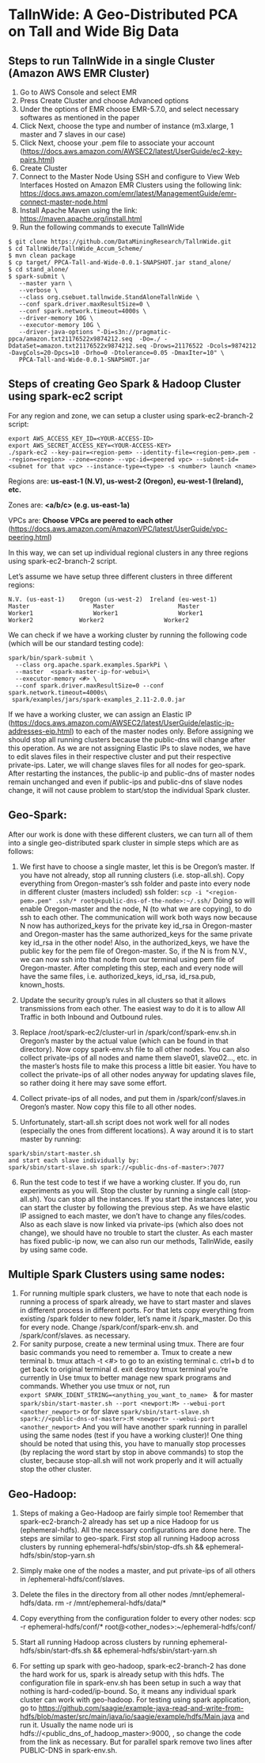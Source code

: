 TallnWide: A Geo-Distributed PCA on Tall and Wide Big Data
=====


Steps to run TallnWide in a single Cluster (Amazon AWS EMR Cluster)
-----
1.	Go to AWS Console and select EMR
2.	Press Create Cluster and choose Advanced options
3.	Under the options of EMR choose EMR-5.7.0, and select necessary softwares as mentioned in the paper
4.	Click Next, choose the type and number of instance (m3.xlarge, 1 master and 7 slaves in our case)
5.	Click Next, choose your .pem file to associate your account (https://docs.aws.amazon.com/AWSEC2/latest/UserGuide/ec2-key-pairs.html)
6.	Create Cluster
7.	Connect to the Master Node Using SSH and configure to View Web Interfaces Hosted on Amazon EMR Clusters using the following link: https://docs.aws.amazon.com/emr/latest/ManagementGuide/emr-connect-master-node.html 
8.	Install Apache Maven using the link: https://maven.apache.org/install.html
9.	Run the following commands to execute TallnWide
```
$ git clone https://github.com/DataMiningResearch/TallnWide.git
$ cd TallnWide/TallnWide_Accum_Scheme/
$ mvn clean package
$ cp target/ PPCA-Tall-and-Wide-0.0.1-SNAPSHOT.jar stand_alone/
$ cd stand_alone/
$ spark-submit \
   --master yarn \
   --verbose \
   --class org.csebuet.tallnwide.StandAloneTallnWide \
   --conf spark.driver.maxResultSize=0 \
   --conf spark.network.timeout=4000s \
   --driver-memory 10G \
   --executor-memory 10G \
   --driver-java-options "-Di=s3n://pragmatic-ppca/amazon.txt21176522x9874212.seq  -Do=./ -DdataSet=amazon.txt21176522x9874212.seq -Drows=21176522 -Dcols=9874212 -DavgCols=20-Dpcs=10 -Drho=0 -Dtolerance=0.05 -DmaxIter=10" \
   PPCA-Tall-and-Wide-0.0.1-SNAPSHOT.jar
```

Steps of creating Geo Spark & Hadoop Cluster using spark-ec2 script
-----
                                                                               

For any region and zone, we can setup a cluster using spark-ec2-branch-2 script:
```
export AWS_ACCESS_KEY_ID=<YOUR-ACCESS-ID>
export AWS_SECRET_ACCESS_KEY=<YOUR-ACCESS-KEY>
./spark-ec2 --key-pair=<region-pem> --identity-file=<region-pem>.pem --region=<region> --zone=<zone> --vpc-id=<peered vpc> --subnet-id=<subnet for that vpc> --instance-type=<type> -s <number> launch <name>
```
Regions are: **us-east-1 (N.V), us-west-2 (Oregon), eu-west-1 (Ireland), etc.**

Zones are: **<Region><a/b/c> (e.g. us-east-1a)**
  
VPCs are: **Choose VPCs are peered to each other** (https://docs.aws.amazon.com/AmazonVPC/latest/UserGuide/vpc-peering.html)

In this way, we can set up individual regional clusters in any three regions using spark-ec2-branch-2 script.

Let’s assume we have setup three different clusters in three different regions:
```
N.V. (us-east-1)	Oregon (us-west-2)	Ireland (eu-west-1)
Master	                Master                  Master
Worker1	                Worker1                 Worker1
Worker2 	        Worker2	                Worker2
``` 
We can check if we have a working cluster by running the following code (which will be our standard testing code):
```
spark/bin/spark-submit \
  --class org.apache.spark.examples.SparkPi \
  --master  <spark-master-ip-for-webui>\
  --executor-memory <#> \
  --conf spark.driver.maxResultSize=0 --conf spark.network.timeout=4000s\
 spark/examples/jars/spark-examples_2.11-2.0.0.jar
 ```

If we have a working cluster, we can assign an Elastic IP (https://docs.aws.amazon.com/AWSEC2/latest/UserGuide/elastic-ip-addresses-eip.html) to each of the master nodes only. Before assigning we should stop all running clusters because the public-dns will change after this operation. As we are not assigning Elastic IPs to slave nodes, we have to edit slaves files in their respective cluster and put their respective private-ips. Later, we will change slaves files for all nodes for geo-spark. After restarting the instances, the public-ip and public-dns of master nodes remain unchanged and even if public-ips and public-dns of slave nodes change, it will not cause problem to start/stop the individual Spark cluster.

Geo-Spark: 
---
After our work is done with these different clusters, we can turn all of them into a single geo-distributed spark cluster in simple steps which are as follows:
1.	We first have to choose a single master, let this is be Oregon’s master. If you have not already, stop all running clusters (i.e. stop-all.sh). Copy everything from Oregon-master’s ssh folder and paste into every node in different cluster (masters included) ssh folder:
```scp -i "<region-pem>.pem" .ssh/* root@<public-dns-of-the-node>:~/.ssh/```
Doing so will enable Oregon-master and the node, N (to what we are copying), to do ssh to each other. The communication will work both ways now because N now has authorized_keys for the private key id_rsa in Oregon-master and Oregon-master has the same authorized_keys for the same private key id_rsa in the other node! Also, in the authorized_keys, we have the public key for the pem file of Oregon-master. So, if the N is from N.V., we can now ssh into that node from our terminal using pem file of Oregon-master. After completing this step, each and every node will have the same files, i.e. authorized_keys, id_rsa, id_rsa.pub, known_hosts. 
2.	Update the security group’s rules in all clusters so that it allows transmissions from each other. The easiest way to do it is to allow All Traffic in both Inbound and Outbound rules.
 
3.	Replace /root/spark-ec2/cluster-url in /spark/conf/spark-env.sh.in Oregon’s master by the actual value (which can be found in that directory). Now copy spark-env.sh file to all other nodes. You can also collect private-ips of all nodes and name them slave01, slave02…, etc. in the master’s hosts file to make this process a little bit easier. You have to collect the private-ips of all other nodes anyway for updating slaves file, so rather doing it here may save some effort.

4.	Collect private-ips of all nodes, and put them in /spark/conf/slaves.in Oregon’s master. Now copy this file to all other nodes.

5.	Unfortunately, start-all.sh script does not work well for all nodes (especially the ones from different locations). A way around it is to start master by running:
```
spark/sbin/start-master.sh
and start each slave individually by:
spark/sbin/start-slave.sh spark://<public-dns-of-master>:7077
```

6.	Run the test code to test if we have a working cluster. If you do, run experiments as you will. Stop the cluster by running a single call (stop-all.sh). You can stop all the instances. If you start the instances later, you can start the cluster by following the previous step. As we have elastic IP assigned to each master, we don’t have to change any files/codes. Also as each slave is now linked via private-ips (which also does not change), we should have no trouble to start the cluster. As each master has fixed public-ip now, we can also run our methods, TallnWide, easily by using same code.

Multiple Spark Clusters using same nodes: 
---
1.	For running multiple spark clusters, we have to note that each node is running a process of spark already, we have to start master and slaves in different process in different ports. For that lets copy everything from existing /spark folder to new folder, let’s name it /spark_master. Do this for every node. Change /spark/conf/spark-env.sh. and /spark/conf/slaves. as necessary.
2.	For sanity purpose, create a new terminal using tmux. There are four basic commands you need to remember
a.	Tmux to create a new terminal 
b.	tmux attach -t <#> to go to an existing terminal
c.	ctrl+b d to get back to original terminal
d.	exit destroy tmux terminal you’re currently in
Use tmux  to better manage new spark programs and commands. Whether you use tmux or not, run  
```export SPARK_IDENT_STRING=<anything_you_want_to_name> ```
& for master
```spark/sbin/start-master.sh --port <newport:M> --webui-port <another_newport>```
or for slave
```spark/sbin/start-slave.sh spark://<public-dns-of-master>:M <newport> --webui-port <another_newport>```
And you will have another spark running in parallel using the same nodes (test if you have a working cluster)! One thing should be noted that using this, you have to manually stop processes (by replacing the word start by stop in above commands) to stop the cluster, because stop-all.sh  will not work properly and it will actually stop the other cluster.

Geo-Hadoop:
----
1.	Steps of making a Geo-Hadoop are fairly simple too! Remember that spark-ec2-branch-2 already has set up a nice Hadoop for us (ephemeral-hdfs). All the necessary configurations are done here.
The steps are similar to geo-spark. First stop all running Hadoop across clusters by running
ephemeral-hdfs/sbin/stop-dfs.sh && ephemeral-hdfs/sbin/stop-yarn.sh

2.	Simply make one of the nodes a master, and put private-ips of all others in /ephemeral-hdfs/conf/slaves.

3.	Delete the files in the directory from all other nodes /mnt/ephemeral-hdfs/data. 
rm -r /mnt/ephemeral-hdfs/data/*

4.	Copy everything from the configuration folder to every other nodes:
scp -r ephemeral-hdfs/conf/* root@<other_nodes>:~/ephemeral-hdfs/conf/

5.	Start all running Hadoop across clusters by running
ephemeral-hdfs/sbin/start-dfs.sh && ephemeral-hdfs/sbin/start-yarn.sh

6.	For setting up spark with geo-hadoop, spark-ec2-branch-2 has done the hard work for us, spark is already setup with this hdfs. The configuration file in spark-env.sh has been setup in such a way that nothing is hard-coded/ip-bound. So, it means any individual spark cluster can work with geo-hadoop. For testing using spark application, go to https://github.com/saagie/example-java-read-and-write-from-hdfs/blob/master/src/main/java/io/saagie/example/hdfs/Main.java   and run it. Usually the name node uri is hdfs://<public_dns_of_hadoop_master>:9000, , so change the code from the link as necessary. But for parallel spark remove two lines after PUBLIC-DNS in spark-env.sh.

